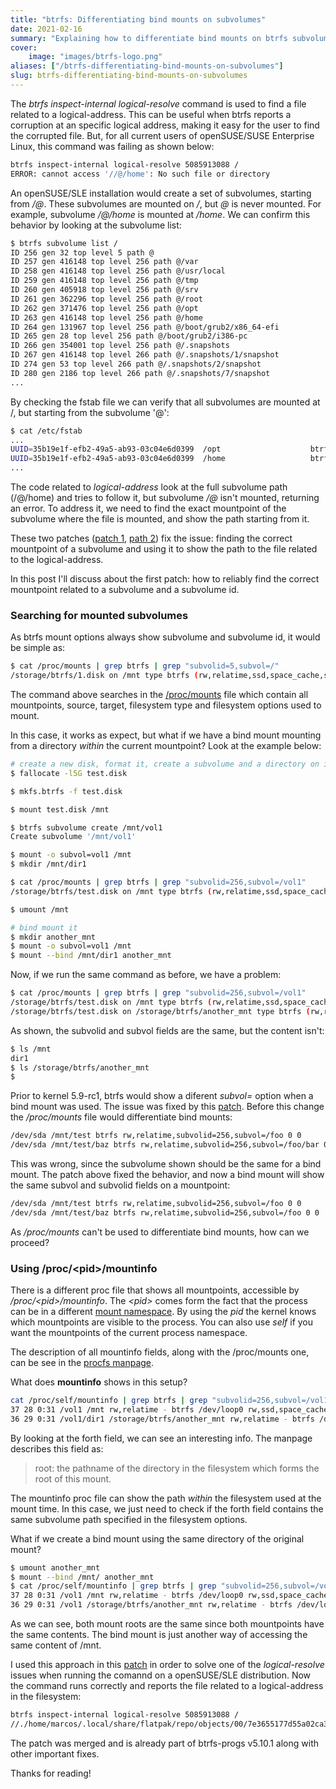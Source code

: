 ```yaml
---
title: "btrfs: Differentiating bind mounts on subvolumes"
date: 2021-02-16
summary: "Explaining how to differentiate bind mounts on btrfs subvolumes"
cover:
    image: "images/btrfs-logo.png"
aliases: ["/btrfs-differentiating-bind-mounts-on-subvolumes"]
slug: btrfs-differentiating-bind-mounts-on-subvolumes
---
```


The *btrfs inspect-internal logical-resolve* command is used to find a file related to a logical-address. This can be useful when btrfs reports a corruption at an specific logical address, making it easy for the user to find the corrupted file. But, for all current users of openSUSE/SUSE Enterprise Linux, this command was failing as shown below:

```sh
btrfs inspect-internal logical-resolve 5085913088 / 
ERROR: cannot access '//@/home': No such file or directory 
```

An openSUSE/SLE installation would create a set of subvolumes, starting from */@*. These subvolumes are mounted on */*, but *@* is never mounted. For example, subvolume */@/home* is mounted at */home*. We can confirm this behavior by looking at the subvolume list:

```sh
$ btrfs subvolume list /
ID 256 gen 32 top level 5 path @
ID 257 gen 416148 top level 256 path @/var
ID 258 gen 416148 top level 256 path @/usr/local
ID 259 gen 416148 top level 256 path @/tmp
ID 260 gen 405918 top level 256 path @/srv
ID 261 gen 362296 top level 256 path @/root
ID 262 gen 371476 top level 256 path @/opt
ID 263 gen 416148 top level 256 path @/home
ID 264 gen 131967 top level 256 path @/boot/grub2/x86_64-efi
ID 265 gen 28 top level 256 path @/boot/grub2/i386-pc
ID 266 gen 354001 top level 256 path @/.snapshots
ID 267 gen 416148 top level 266 path @/.snapshots/1/snapshot
ID 274 gen 53 top level 266 path @/.snapshots/2/snapshot
ID 280 gen 2186 top level 266 path @/.snapshots/7/snapshot
...
```

By checking the fstab file we can verify that all subvolumes are mounted at /, but starting from the subvolume '@':

```sh
$ cat /etc/fstab
...
UUID=35b19e1f-efb2-49a5-ab93-03c04e6d0399  /opt                    btrfs  subvol=/@/opt                 0  0
UUID=35b19e1f-efb2-49a5-ab93-03c04e6d0399  /home                   btrfs  subvol=/@/home                0  0
...
```

The code related to *logical-address* look at the full subvolume path (/@/home) and tries to follow it, but subvolume */@* isn't mounted, returning an error. To address it, we need to find the exact mountpoint of the subvolume where the file is mounted, and show the path starting from it.

These two patches \([patch 1](https://github.com/kdave/btrfs-progs/commit/57cfe29e69369be1fd1cfe149ee3cecf37a91968), [path 2](https://github.com/kdave/btrfs-progs/commit/6b8fed9e798dbcad196e06384b03691ad6512fba)\) fix the issue: finding the correct mountpoint of a subvolume and using it to show the path to the file related to the logical-address.

In this post I'll discuss about the first patch: how to reliably find the correct mountpoint related to a subvolume and a subvolume id.

### Searching for mounted subvolumes

As btrfs mount options always show subvolume and subvolume id, it would be simple as:

```sh
$ cat /proc/mounts | grep btrfs | grep "subvolid=5,subvol=/"
/storage/btrfs/1.disk on /mnt type btrfs (rw,relatime,ssd,space_cache,subvolid=5,subvol=/)
```

The command above searches in the [/proc/mounts](https://man7.org/linux/man-pages/man5/procfs.5.html) file which contain all mountpoints, source, target, filesystem type and filesystem options used to mount.

In this case, it works as expect, but what if we have a bind mount mounting from a directory *within* the current mountpoint? Look at the example below:

```sh
# create a new disk, format it, create a subvolume and a directory on it
$ fallocate -l5G test.disk

$ mkfs.btrfs -f test.disk

$ mount test.disk /mnt

$ btrfs subvolume create /mnt/vol1
Create subvolume '/mnt/vol1'

$ mount -o subvol=vol1 /mnt
$ mkdir /mnt/dir1

$ cat /proc/mounts | grep btrfs | grep "subvolid=256,subvol=/vol1"
/storage/btrfs/test.disk on /mnt type btrfs (rw,relatime,ssd,space_cache,subvolid=256,subvol=/vol1)

$ umount /mnt

# bind mount it
$ mkdir another_mnt
$ mount -o subvol=vol1 /mnt
$ mount --bind /mnt/dir1 another_mnt
```

Now, if we run the same command as before, we have a problem:

```sh
$ cat /proc/mounts | grep btrfs | grep "subvolid=256,subvol=/vol1"
/storage/btrfs/test.disk on /mnt type btrfs (rw,relatime,ssd,space_cache,subvolid=256,subvol=/vol1)
/storage/btrfs/test.disk on /storage/btrfs/another_mnt type btrfs (rw,relatime,ssd,space_cache,subvolid=256,subvol=/vol1)
```

As shown, the subvolid and subvol fields are the same, but the content isn't:

```sh
$ ls /mnt
dir1
$ ls /storage/btrfs/another_mnt
$
```

Prior to kernel 5.9-rc1, btrfs would show a diferent *subvol=* option when a bind mount was used. The issue was fixed by this [patch](https://git.kernel.org/pub/scm/linux/kernel/git/torvalds/linux.git/commit/?id=3ef3959b29c4a5bd65526ab310a1a18ae533172a). Before this change the */proc/mounts* file would differentiate bind mounts:

```sh
/dev/sda /mnt/test btrfs rw,relatime,subvolid=256,subvol=/foo 0 0
/dev/sda /mnt/test/baz btrfs rw,relatime,subvolid=256,subvol=/foo/bar 0 0
```

This was wrong, since the subvolume shown should be the same for a bind mount. The patch above fixed the behavior, and now a bind mount will show the same subvol and subvolid fields on a mountpoint:

```sh
/dev/sda /mnt/test btrfs rw,relatime,subvolid=256,subvol=/foo 0 0
/dev/sda /mnt/test/baz btrfs rw,relatime,subvolid=256,subvol=/foo 0 0
```

As */proc/mounts* can't be used to differentiate bind mounts, how can we proceed?

### Using /proc/\<pid\>/mountinfo

There is a different proc file that shows all mountpoints, accessible by */proc/\<pid\>/mountinfo*. The *\<pid\>* comes form the fact that the process can be in a different [mount namespace](https://man7.org/linux/man-pages/man7/mount_namespaces.7.html). By using the *pid* the kernel knows which mountpoints are visible to the process. You can also use *self* if you want the mountpoints of the current process namespace.

The description of all mountinfo fields, along with the /proc/mounts one, can be see in the [procfs manpage](https://man7.org/linux/man-pages/man5/procfs.5.html).

What does **mountinfo** shows in this setup?

```sh
cat /proc/self/mountinfo | grep btrfs | grep "subvolid=256,subvol=/vol1"
37 28 0:31 /vol1 /mnt rw,relatime - btrfs /dev/loop0 rw,ssd,space_cache,subvolid=256,subvol=/vol1
36 29 0:31 /vol1/dir1 /storage/btrfs/another_mnt rw,relatime - btrfs /dev/loop0 rw,ssd,space_cache,subvolid=256,subvol=/vol1
```

By looking at the forth field, we can see an interesting info. The manpage describes this field as:

> root: the pathname of the directory in the filesystem which forms the root of this mount.

The mountinfo proc file can show the path *within* the filesystem used at the mount time. In this case, we just need to check if the forth field contains the same subvolume path specified in the filesystem options.

What if we create a bind mount using the same directory of the original mount?

```sh
$ umount another_mnt
$ mount --bind /mnt/ another_mnt
$ cat /proc/self/mountinfo | grep btrfs | grep "subvolid=256,subvol=/vol1"
37 28 0:31 /vol1 /mnt rw,relatime - btrfs /dev/loop0 rw,ssd,space_cache,subvolid=256,subvol=/vol1
36 29 0:31 /vol1 /storage/btrfs/another_mnt rw,relatime - btrfs /dev/loop0 rw,ssd,space_cache,subvolid=256,subvol=/vol1
```

As we can see, both mount roots are the same since both mountpoints have the same contents. The bind mount is just another way of accessing the same content of /mnt.

I used this approach in this [patch](https://git.kernel.org/pub/scm/linux/kernel/git/kdave/btrfs-progs.git/commit/?id=57cfe29e69369be1fd1cfe149ee3cecf37a91968) in order to solve one of the *logical-resolve* issues when running the comannd on a openSUSE/SLE distribution. Now the command runs correctly and reports the file related to a logical-address in the filesystem:

```sh
btrfs inspect-internal logical-resolve 5085913088 /
//./home/marcos/.local/share/flatpak/repo/objects/00/7e3655177d55a02ca39d4cd3d095627f824b8004ad70f416eccb8bdd281fd5.file
```

The patch was merged and is already part of btrfs-progs v5.10.1 along with other important fixes.

Thanks for reading!

